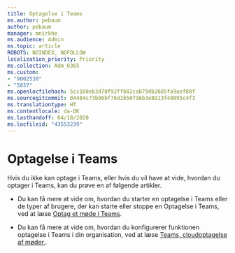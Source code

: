 ```yaml
---
title: Optagelse i Teams
ms.author: pebaum
author: pebaum
manager: mnirkhe
ms.audience: Admin
ms.topic: article
ROBOTS: NOINDEX, NOFOLLOW
localization_priority: Priority
ms.collection: Adm_O365
ms.custom:
- "9002530"
- "5037"
ms.openlocfilehash: 5cc160eb3d78f92ffb82cab79db2685fa9aef88f
ms.sourcegitcommit: 04484c73b96bf76d1b50796b3e8913f49095c4f3
ms.translationtype: HT
ms.contentlocale: da-DK
ms.lasthandoff: 04/18/2020
ms.locfileid: "43553239"
---
```

# <a name="recording-in-teams"></a>Optagelse i Teams

Hvis du ikke kan optage i Teams, eller hvis du vil have at vide, hvordan du optager i Teams, kan du prøve en af følgende artikler.

- Du kan få mere at vide om, hvordan du starter en optagelse i Teams eller de typer af brugere, der kan starte eller stoppe en Optagelse i Teams, ved at læse [Optag et møde i Teams](https://support.office.com/client/34dfbe7f-b07d-4a27-b4c6-de62f1348c24).

- Du kan få mere at vide om, hvordan du konfigurerer funktionen optagelse i Teams i din organisation, ved at læse [Teams, cloudoptagelse af møder,](https://docs.microsoft.com/microsoftteams/cloud-recording).
